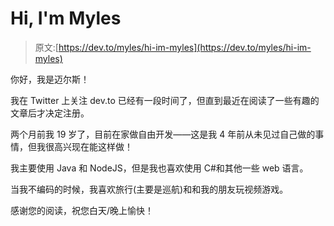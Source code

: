 # Hi, I'm Myles

> 原文:[https://dev.to/myles/hi-im-myles](https://dev.to/myles/hi-im-myles)

你好，我是迈尔斯！

我在 Twitter 上关注 dev.to 已经有一段时间了，但直到最近在阅读了一些有趣的文章后才决定注册。

两个月前我 19 岁了，目前在家做自由开发——这是我 4 年前从未见过自己做的事情，但我很高兴现在能这样做！

我主要使用 Java 和 NodeJS，但是我也喜欢使用 C#和其他一些 web 语言。

当我不编码的时候，我喜欢旅行(主要是巡航)和和我的朋友玩视频游戏。

感谢您的阅读，祝您白天/晚上愉快！